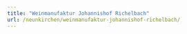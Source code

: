 ```yaml
---
title: "Weinmanufaktur Johannishof Richelbach"
url: /neunkirchen/weinmanufaktur-johannishof-richelbach/
---
```

